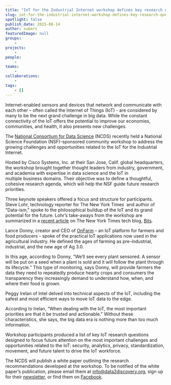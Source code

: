 ```yaml
---
title: "IoT for the Industrial Internet workshop defines key research questions"
slug: iot-for-the-industrial-internet-workshop-defines-key-research-questions
spotlight: false
publish_date: 2015-08-14
author: subers
featuredImage: null
groups:
    - 
projects:
    - 
people:
    - 
teams: 
    - 
collaborations:
    - 
tags:
    - []
---
```

Internet-enabled sensors and devices that network and communicate with each other – often called the Internet of Things (IoT) - are considered by many to be the next grand challenge in big data. While the constant connectivity of the IoT offers the potential to improve our economies, communities, and health, it also presents new challenges.

<!--more-->The <a href="http://data2discovery.org/" target="_blank">National Consortium for Data Science</a> (NCDS) recently held a National Science Foundation (NSF)-sponsored community workshop to address the growing challenges and opportunities related to the IoT for the Industrial Internet.

Hosted by Cisco Systems, Inc. at their San Jose, Calif. global headquarters, the workshop brought together thought leaders from industry, government, and academia with expertise in data science and the IoT in multiple business domains. Their objective was to define a thoughtful, cohesive research agenda, which will help the NSF guide future research priorities.

Three keynote speakers offered a focus and structure for participants. Steve Lohr, technology reporter for The New York Times  and author of "Data-ism," spoke to the philosophical buildup of the IoT and its grand potential for the future. Lohr’s take-aways from the workshop are summarized in a <a href="http://bits.blogs.nytimes.com/2015/08/03/the-internet-of-things-and-the-future-of-farming/?smid=tw-share&amp;_r=0" target="_blank">recent article</a> on The New York Times tech blog, <a href="http://bits.blogs.nytimes.com/author/steve-lohr/" target="_blank">Bits</a>.

Lance Donny, creator and CEO of <a href="http://www.onfarm.com/" target="_blank">OnFarm</a> – an IoT platform for farmers and food producers - spoke of the practical IoT applications now used in the agricultural industry. He defined the ages of farming as pre-industrial, industrial, and the new age of Ag 3.0.

In this age, according to Donny, “We’ll see every plant sensored. A sensor will be put on a seed when a plant is sold and it will follow the plant through its lifecycle.” This type of monitoring, says Donny, will provide farmers the data they need to repeatedly produce hearty crops and consumers the transparency they increasingly demand to understand how, when, and where their food is grown.

Peggy Irelan of Intel delved into technical aspects of the IoT, including the safest and most efficient ways to move IoT data to the edge.

According to Irelan, “When dealing with the IoT, the most important priorities are that it be trusted and actionable.” Without these characteristics, she says, the big data era is nothing more than too much information.

Workshop participants produced a list of key IoT research questions designed to focus future attention on the most important challenges and opportunities related to the IoT: security, analytics, privacy, standardization, movement, and future talent to drive the IoT workforce.

The NCDS will publish a white paper outlining the research recommendations developed at the workshop. To be notified of the white paper’s publication, please email them at <a href="mailto:info@data2discovery.org" target="_blank">info@data2discovery.org</a>, sign up for their <a href="http://renci.us3.list-manage.com/subscribe/post?u=c8914f488de27003a4fd3f676&amp;id=296a1a65e6" target="_blank">newsletter</a>, or find them on <a href="https://www.facebook.com/thencds" target="_blank">Facebook</a>.
